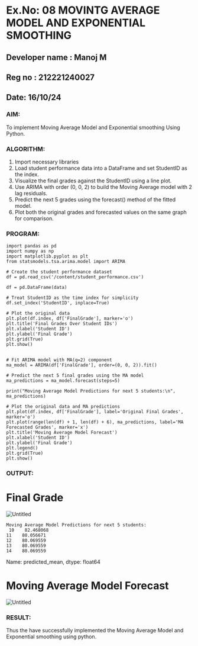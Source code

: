 # Ex.No: 08  MOVINTG AVERAGE MODEL AND EXPONENTIAL SMOOTHING
## Developer name : Manoj M
## Reg no : 212221240027
## Date: 16/10/24


### AIM:
To implement Moving Average Model and Exponential smoothing Using Python.
### ALGORITHM:
1. Import necessary libraries
2.  Load student performance data into a DataFrame and set StudentID as the index.
3. Visualize the final grades against the StudentID using a line plot.
4.  Use ARIMA with order (0, 0, 2) to build the Moving Average model with 2 lag residuals.
5. Predict the next 5 grades using the forecast() method of the fitted model.
6. Plot both the original grades and forecasted values on the same graph for comparison.

### PROGRAM:
```
import pandas as pd
import numpy as np
import matplotlib.pyplot as plt
from statsmodels.tsa.arima.model import ARIMA

# Create the student performance dataset
df = pd.read_csv('/content/student_performance.csv')

df = pd.DataFrame(data)

# Treat StudentID as the time index for simplicity
df.set_index('StudentID', inplace=True)

# Plot the original data
plt.plot(df.index, df['FinalGrade'], marker='o')
plt.title('Final Grades Over Student IDs')
plt.xlabel('Student ID')
plt.ylabel('Final Grade')
plt.grid(True)
plt.show()


# Fit ARIMA model with MA(q=2) component
ma_model = ARIMA(df['FinalGrade'], order=(0, 0, 2)).fit()

# Predict the next 5 final grades using the MA model
ma_predictions = ma_model.forecast(steps=5)

print("Moving Average Model Predictions for next 5 students:\n", ma_predictions)

# Plot the original data and MA predictions
plt.plot(df.index, df['FinalGrade'], label='Original Final Grades', marker='o')
plt.plot(range(len(df) + 1, len(df) + 6), ma_predictions, label='MA Forecasted Grades', marker='x')
plt.title('Moving Average Model Forecast')
plt.xlabel('Student ID')
plt.ylabel('Final Grade')
plt.legend()
plt.grid(True)
plt.show()
```

### OUTPUT:

# Final Grade

![Untitled](https://github.com/user-attachments/assets/1a7d8270-1962-421e-bb02-24322642dadd)
```
Moving Average Model Predictions for next 5 students:
 10    82.468068
11    80.056671
12    80.069559
13    80.069559
14    80.069559
```
Name: predicted_mean, dtype: float64
# Moving Average Model Forecast
![Untitled](https://github.com/user-attachments/assets/90f949f1-6f0c-4867-b73f-f0ad8a701977)


### RESULT:
Thus the have successfully implemented the Moving Average Model and Exponential smoothing using python.
